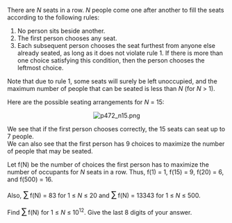 <p>There are <var>N</var> seats in a row. <var>N</var> people come one after another to fill the seats according to the following rules:
</p><ol><li>No person sits beside another.</li>
<li>The first person chooses any seat.</li>
<li>Each subsequent person chooses the seat furthest from anyone else already seated, as long as it does not violate rule 1. If there is more than one choice satisfying this condition, then the person chooses the leftmost choice.</li>
</ol><p>Note that due to rule 1, some seats will surely be left unoccupied, and the maximum number of people that can be seated is less than <var>N</var> (for <var>N</var> &gt; 1).</p>

<p>Here are the possible seating arrangements for <var>N</var> = 15:
</p><p align="center"><img src="project/images/p472_n15.png" class="dark_img" alt="p472_n15.png" /></p>


<p>We see that if the first person chooses correctly, the 15 seats can seat up to 7 people.<br />
We can also see that the first person has 9 choices to maximize the number of people that may be seated.</p>

<p>Let f(N) be the number of choices the first person has to maximize the number of occupants for <var>N</var> seats in a row. Thus, f(1) = 1, f(15) = 9, f(20) = 6, and f(500) = 16.</p>

<p>Also, <span style="font-size:larger;"><span style="font-size:larger;">∑</span></span> f(N) = 83 for 1 ≤ <var>N</var> ≤ 20 and  <span style="font-size:larger;"><span style="font-size:larger;">∑</span></span> f(N) = 13343 for 1 ≤ <var>N</var> ≤ 500.</p>

<p>Find <span style="font-size:larger;"><span style="font-size:larger;">∑</span></span> f(N) for 1 ≤ <var>N</var> ≤ 10<sup>12</sup>. Give the last 8 digits of your answer.</p>

